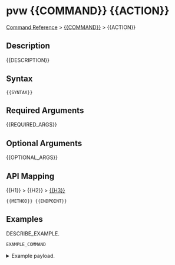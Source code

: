# pvw {{COMMAND}} {{ACTION}}
[Command Reference](../../../README.md#command-reference) > [{{COMMAND}}](./main.md) > {{ACTION}}

## Description
{{DESCRIPTION}}

## Syntax
```
{{SYNTAX}}
```

## Required Arguments
{{REQUIRED_ARGS}}

## Optional Arguments
{{OPTIONAL_ARGS}}

## API Mapping
{{H1}} > {{H2}} > [{{H3}}]({{DOC_LINK}})
```
{{METHOD}} {{ENDPOINT}}
```

## Examples
DESCRIBE_EXAMPLE.
```powershell
EXAMPLE_COMMAND
```
<details><summary>Example payload.</summary>
<p>

```json
PASTE_JSON_HERE
```
</p>
</details>